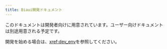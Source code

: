 ```yaml
---
title: Biaui開発ドキュメント
---
```

このドキュメントは開発者向けに用意されています。ユーザー向けドキュメントは別途用意される予定です。


開発を始める場合は、<xref:dev_env>を参照してください。


